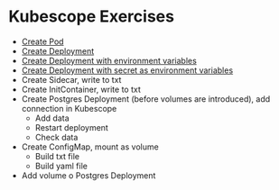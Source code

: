# Kubescope Exercises

- [Create Pod](./01-pod-local-access/question.md)
- [Create Deployment](./02-deployment/question.md)
- [Create Deployment with environment variables](./03-env-variables/question.md)
- [Create Deployment with secret as environment variables](./04-secrets-as-env/question.md)
- Create Sidecar, write to txt
- Create InitContainer, write to txt
- Create Postgres Deployment (before volumes are introduced), add connection in Kubescope
  - Add data
  - Restart deployment
  - Check data
- Create ConfigMap, mount as volume
  - Build txt file
  - Build yaml file
- Add volume o Postgres Deployment
